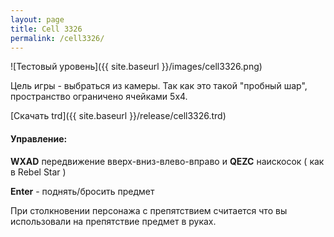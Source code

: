 ```yaml
---
layout: page
title: Cell 3326
permalink: /cell3326/
---
```


![Тестовый уровень]({{ site.baseurl }}/images/cell3326.png)

Цель игры - выбраться из камеры. Так как это такой "пробный шар",
пространство ограничено ячейками 5x4.

[Скачать trd]({{ site.baseurl }}/release/cell3326.trd)

#### Управление:
 
 <b>WXAD</b> передвижение вверх-вниз-влево-вправо и <b>QEZC</b> наискосок ( как в Rebel Star )
 
 <b>Enter</b> - поднять/бросить предмет

При столкновении персонажа с препятствием считается что вы использовали на препятствие предмет в руках.
